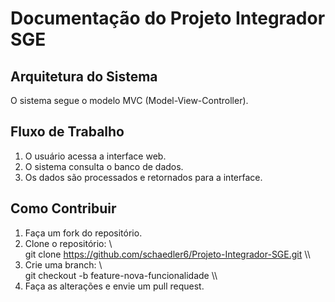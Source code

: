 
# Documentação do Projeto Integrador SGE

## Arquitetura do Sistema
O sistema segue o modelo MVC (Model-View-Controller).

## Fluxo de Trabalho
1. O usuário acessa a interface web.
2. O sistema consulta o banco de dados.
3. Os dados são processados e retornados para a interface.

## Como Contribuir
1. Faça um fork do repositório.
2. Clone o repositório:
   \\\
   git clone https://github.com/schaedler6/Projeto-Integrador-SGE.git
   \\\
3. Crie uma branch:
   \\\
   git checkout -b feature-nova-funcionalidade
   \\\
4. Faça as alterações e envie um pull request.

